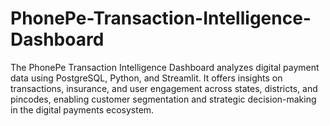 # PhonePe-Transaction-Intelligence-Dashboard
The PhonePe Transaction Intelligence Dashboard analyzes digital payment data using PostgreSQL, Python, and Streamlit. It offers insights on transactions, insurance, and user engagement across states, districts, and pincodes, enabling customer segmentation and strategic decision-making in the digital payments ecosystem.
